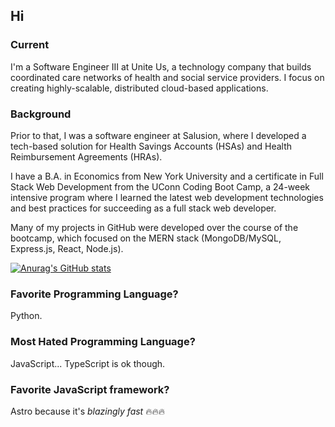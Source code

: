 ## Hi
### Current
I'm a Software Engineer III at Unite Us, a technology company that builds coordinated care networks of health and social service providers. I focus on creating highly-scalable, distributed cloud-based applications.

### Background
Prior to that, I was a software engineer at Salusion, where I developed a tech-based solution for Health Savings Accounts (HSAs) and Health Reimbursement Agreements (HRAs).

I have a B.A. in Economics from New York University and a certificate in Full Stack Web Development from the UConn Coding Boot Camp, a 24-week intensive program where I learned the latest web development technologies and best practices for succeeding as a full stack web developer. 

Many of my projects in GitHub were developed over the course of the bootcamp, which focused on the MERN stack (MongoDB/MySQL, Express.js, React, Node.js).

[![Anurag's GitHub stats](https://github-readme-stats.vercel.app/api?username=moojigc&theme=radical&count_private=true)](https://github.com/anuraghazra/github-readme-stats)

### Favorite Programming Language?
Python.

### Most Hated Programming Language?
JavaScript... TypeScript is ok though.

### Favorite JavaScript framework?
Astro because it's *blazingly fast* 🔥🔥🔥

